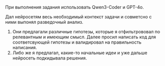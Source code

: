 При выполнения задания использовать Qwen3-Coder и GPT-4o.

Дал нейросетям весь необходимый контекст задачи и совметсно с ними выпонял разведочный анализ. 
1) Они предлагали различные гипотезы, которые я отфильтрововал по релевантным и имеющим смысл. Далее просил написать код для соответсвующей гипотезы и валидировал на правильность написания. 
2) Либо же я предлагал, какие-то начальные идеи и уже дальше нейросеть подкидывала решения.
